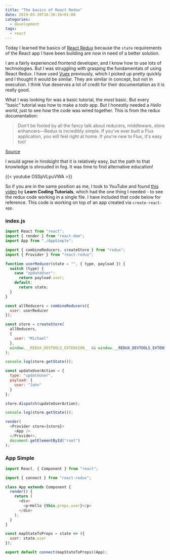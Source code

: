 ```yaml
---
title: "The basics of React Redux"
date: 2019-05-20T16:39:16+01:00
categories:
  - development
tags:
  - react
---
```


Today I learned the basics of [React Redux](https://react-redux.js.org/) because the `state` requirements of the React app I have been building are now in need of a better solution.

I am a fairly experienced frontend developer, and I know how to use lots of technologies. But I was struggling with grasping the fundamentals of using React Redux. I have used [Vuex](https://vuex.vuejs.org/) previously, which I picked up pretty quickly and I thought it would be similar. They are similar in concept, but not in execution. I think Vue deserves a lot of credit for their documentation as it is really good.

What I was looking for was a basic tutorial, the *most* basic. But every "basic" tutorial was how to make a *todo* app. But I honestly needed a *Hello world*, just to see how the code was wired together. This is from the redux documentation:

> Don't be fooled by all the fancy talk about reducers, middleware, store enhancers—Redux is incredibly simple. If you've ever built a Flux application, you will feel right at home. If you're new to Flux, it's easy too!

[Source](https://redux-docs.netlify.com/basics/basic-tutorial)

I would agree in hindsight that it is relatively easy, but the path to that knowledge is shrouded in fog. It was time to find alternative education!
<!--more-->

{{< youtube OSSpVLpuVWA >}}

So if you are in the same position as me, I took to YouTube and found [this video](https://www.youtube.com/watch?v=OSSpVLpuVWA) by **Learn Coding Tutorials**, which had the one thing I needed - to see the redux code working in a single file. I have included that code below for reference. This code is working on top of an app created via `create-react-app`.

### index.js
```javascript
import React from "react";
import { render } from "react-dom";
import App from "./AppSimple";

import { combineReducers, createStore } from "redux";
import { Provider } from "react-redux";

function userReducer(state = "", { type, payload }) {
  switch (type) {
    case "updateUser":
      return payload.user;
    default:
      return state;
  }
}

const allReducers = combineReducers({
  user: userReducer
});

const store = createStore(
  allReducers,
  {
    user: "Michael"
  },
  window.__REDUX_DEVTOOLS_EXTENSION__ && window.__REDUX_DEVTOOLS_EXTENSION__()
);

console.log(store.getState());

const updateUserAction = {
  type: "updateUser",
  payload: {
    user: "John"
  }
};

store.dispatch(updateUserAction);

console.log(store.getState());

render(
  <Provider store={store}>
    <App />
  </Provider>,
  document.getElementById("root")
);
```

### App Simple
```javascript
import React, { Component } from "react";

import { connect } from "react-redux";

class App extends Component {
  render() {
    return (
      <div>
        <p>Hello {this.props.user}</p>
      </div>
    );
  }
}

const mapStateToProps = state => ({
  user: state.user
});

export default connect(mapStateToProps)(App);

```

<!--more-->